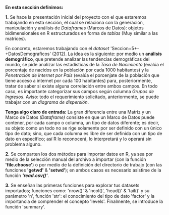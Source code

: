**En esta sección definimos:**

**1.** Se hace la presentación inicial del proyecto con el que estaremos trabajando en esta sección, el cual se relaciona con la generación, manipulación y análisis de _Dataframes_ (Marcos de Datos): objetos bidimensionales en R estructurados en forma de _tablas_ (Muy similar a las matrices). 

En concreto, estaremos trabajando con el _dataset_ 'Seccion+5+-+DatosDemograficos' (2012). La idea es la siguiente: por medio un **análisis demográfico**, que pretende analizar las tendencias demográficas del mundo, se pide analizar las estadísticas de la _Tasa de Nacimiento_ (evalúa el porcentaje de nacidos en la población por cada 1000 habitantes) y la _Penetración de internet por País_ (evalúa el porcenjate de la población que tiene acceso a internet por cada 100 habitantes) para, posteriormente, tratar de saber si existe alguna correlación entre ambos campos. En todo caso, es importante categorizar sus campos según columna _Grupos de Ingresos_. Aviso: todo el requerimiento solicitado, anteriormente, se puede trabajar con un _diagrama de dispersión_.

**Tenga algo claro de entrada:** La gran diferencia entre una Matriz y un Marco de Datos _(Dataframe)_ consiste en que un Marco de Datos puede contener, por cada campo o columna, un tipo de datos diferente; es decir, su objeto como un todo no se rige solamente por ser definido con un único tipo de dato; sino, que cada columna es libre de ser definida con un tipo de dato en específico; así R lo reconocerá, lo interpretará y lo operará sin problema alguno. 

**2.** Se comparten los dos métodos para importar datos en R, ya sea por medio de la selección manual del archivo a importar (con la función **'file.choose'**) o por medio de la definición del directorio de trabajo (con las funciones **'getwd'** & **'setwd'**); en ambos casos es necesario asistirse de la función **_'read.csv()'_**.

**3.** Se enseñan las primeras funciones para explorar tus datasets importados; funciones como: 'nrow()' & 'ncol()', 'head()' & 'tail()' y su parámetro 'n', función 'str': el conocimiento del tipo de dato 'factor' y la importancia de comprender el concepto 'levels'. Finalmente, se introduce la función 'summary'.
